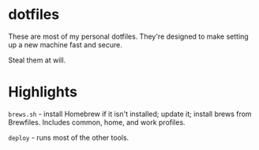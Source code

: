 # dotfiles

These are most of my personal dotfiles.  They're designed to make setting up a new machine fast and secure.

Steal them at will.

# Highlights

`brews.sh` - install Homebrew if it isn't installed; update it; install brews from Brewfiles.  Includes common, home, and work profiles.

`deploy` - runs most of the other tools.
